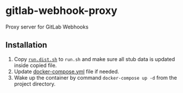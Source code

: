 # gitlab-webhook-proxy
Proxy server for GitLab Webhooks

## Installation
1. Copy [`run.dist.sh`](run.dist.sh) to `run.sh` and make sure all stub data is updated inside copied file.
2. Update [docker-compose.yml](docker-compose.yml) file if needed.
3. Wake up the container by command `docker-compose up -d` from the project directory.
